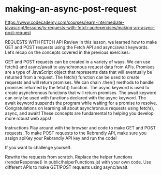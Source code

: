# making-an-async-post-request
https://www.codecademy.com/courses/learn-intermediate-javascript/lessons/js-requests-with-fetch-api/exercises/making-an-async-post-request

REQUESTS WITH FETCH API
Review
In this lesson, we learned how to make GET and POST requests using the Fetch API and async/await keywords. Let’s recap on the concepts covered in the previous exercises:

GET and POST requests can be created in a variety of ways.
We can use fetch() and async/await to asynchronous request data from APIs.
Promises are a type of JavaScript object that represents data that will eventually be returned from a request.
The fetch() function can be used to create requests and will return promises.
We can chain .then() methods to handle promises returned by the fetch() function.
The async keyword is used to create asynchronous functions that will return promises.
The await keyword can only be used with functions declared with the async keyword.
The await keyword suspends the program while waiting for a promise to resolve.
Congratulations on learning all about asynchronous requests using fetch(), async, and await! These concepts are fundamental to helping you develop more robust web apps!

Instructions
Play around with the browser and code to make GET and POST requests. To make POST requests to the Rebrandly API, make sure you assign apiKey your Rebrandly API key and run the code!

If you want to challenge yourself:

Rewrite the requests from scratch.
Replace the helper functions (renderResponse() in public/helperFunctions.js) with your own code.
Use different APIs to make GET/POST requests using async/await.
